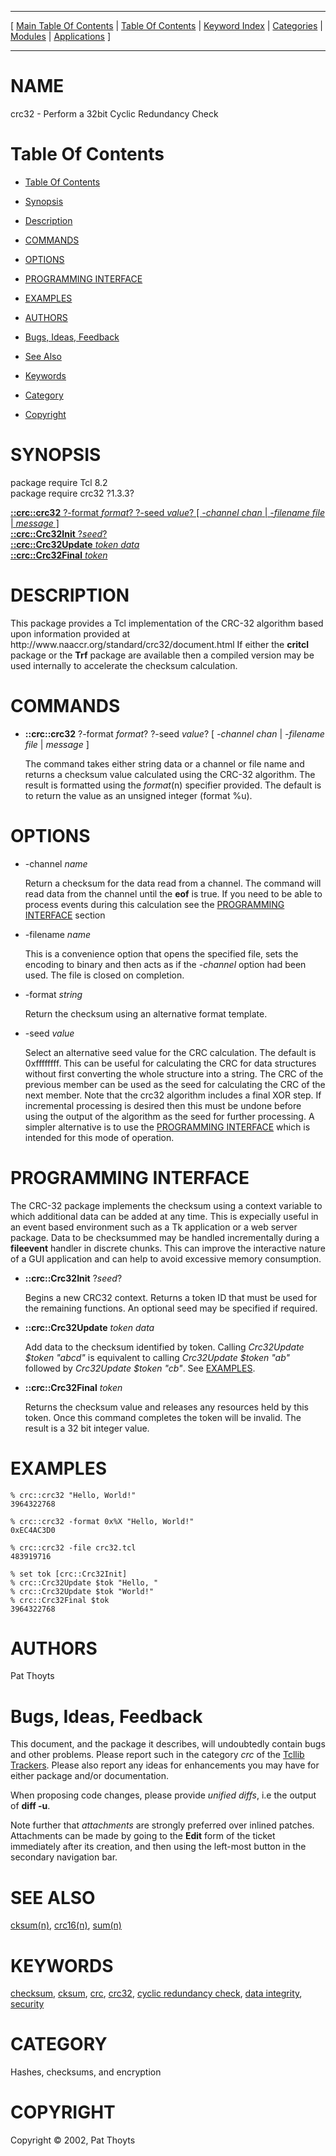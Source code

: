 
[//000000001]: # (crc32 \- Cyclic Redundancy Checks)
[//000000002]: # (Generated from file 'crc32\.man' by tcllib/doctools with format 'markdown')
[//000000003]: # (Copyright &copy; 2002, Pat Thoyts)
[//000000004]: # (crc32\(n\) 1\.3\.3 tcllib "Cyclic Redundancy Checks")

<hr> [ <a href="../../../../toc.md">Main Table Of Contents</a> &#124; <a
href="../../../toc.md">Table Of Contents</a> &#124; <a
href="../../../../index.md">Keyword Index</a> &#124; <a
href="../../../../toc0.md">Categories</a> &#124; <a
href="../../../../toc1.md">Modules</a> &#124; <a
href="../../../../toc2.md">Applications</a> ] <hr>

# NAME

crc32 \- Perform a 32bit Cyclic Redundancy Check

# <a name='toc'></a>Table Of Contents

  - [Table Of Contents](#toc)

  - [Synopsis](#synopsis)

  - [Description](#section1)

  - [COMMANDS](#section2)

  - [OPTIONS](#section3)

  - [PROGRAMMING INTERFACE](#section4)

  - [EXAMPLES](#section5)

  - [AUTHORS](#section6)

  - [Bugs, Ideas, Feedback](#section7)

  - [See Also](#seealso)

  - [Keywords](#keywords)

  - [Category](#category)

  - [Copyright](#copyright)

# <a name='synopsis'></a>SYNOPSIS

package require Tcl 8\.2  
package require crc32 ?1\.3\.3?  

[__::crc::crc32__ ?\-format *format*? ?\-seed *value*? \[ *\-channel chan* &#124; *\-filename file* &#124; *message* \]](#1)  
[__::crc::Crc32Init__ ?*seed*?](#2)  
[__::crc::Crc32Update__ *token* *data*](#3)  
[__::crc::Crc32Final__ *token*](#4)  

# <a name='description'></a>DESCRIPTION

This package provides a Tcl implementation of the CRC\-32 algorithm based upon
information provided at http://www\.naaccr\.org/standard/crc32/document\.html If
either the __critcl__ package or the __Trf__ package are available then
a compiled version may be used internally to accelerate the checksum
calculation\.

# <a name='section2'></a>COMMANDS

  - <a name='1'></a>__::crc::crc32__ ?\-format *format*? ?\-seed *value*? \[ *\-channel chan* &#124; *\-filename file* &#124; *message* \]

    The command takes either string data or a channel or file name and returns a
    checksum value calculated using the CRC\-32 algorithm\. The result is
    formatted using the *format*\(n\) specifier provided\. The default is to
    return the value as an unsigned integer \(format %u\)\.

# <a name='section3'></a>OPTIONS

  - \-channel *name*

    Return a checksum for the data read from a channel\. The command will read
    data from the channel until the __eof__ is true\. If you need to be able
    to process events during this calculation see the [PROGRAMMING
    INTERFACE](#section4) section

  - \-filename *name*

    This is a convenience option that opens the specified file, sets the
    encoding to binary and then acts as if the *\-channel* option had been
    used\. The file is closed on completion\.

  - \-format *string*

    Return the checksum using an alternative format template\.

  - \-seed *value*

    Select an alternative seed value for the CRC calculation\. The default is
    0xffffffff\. This can be useful for calculating the CRC for data structures
    without first converting the whole structure into a string\. The CRC of the
    previous member can be used as the seed for calculating the CRC of the next
    member\. Note that the crc32 algorithm includes a final XOR step\. If
    incremental processing is desired then this must be undone before using the
    output of the algorithm as the seed for further processing\. A simpler
    alternative is to use the [PROGRAMMING INTERFACE](#section4) which is
    intended for this mode of operation\.

# <a name='section4'></a>PROGRAMMING INTERFACE

The CRC\-32 package implements the checksum using a context variable to which
additional data can be added at any time\. This is expecially useful in an event
based environment such as a Tk application or a web server package\. Data to be
checksummed may be handled incrementally during a __fileevent__ handler in
discrete chunks\. This can improve the interactive nature of a GUI application
and can help to avoid excessive memory consumption\.

  - <a name='2'></a>__::crc::Crc32Init__ ?*seed*?

    Begins a new CRC32 context\. Returns a token ID that must be used for the
    remaining functions\. An optional seed may be specified if required\.

  - <a name='3'></a>__::crc::Crc32Update__ *token* *data*

    Add data to the checksum identified by token\. Calling *Crc32Update $token
    "abcd"* is equivalent to calling *Crc32Update $token "ab"* followed by
    *Crc32Update $token "cb"*\. See [EXAMPLES](#section5)\.

  - <a name='4'></a>__::crc::Crc32Final__ *token*

    Returns the checksum value and releases any resources held by this token\.
    Once this command completes the token will be invalid\. The result is a 32
    bit integer value\.

# <a name='section5'></a>EXAMPLES

    % crc::crc32 "Hello, World!"
    3964322768

    % crc::crc32 -format 0x%X "Hello, World!"
    0xEC4AC3D0

    % crc::crc32 -file crc32.tcl
    483919716

    % set tok [crc::Crc32Init]
    % crc::Crc32Update $tok "Hello, "
    % crc::Crc32Update $tok "World!"
    % crc::Crc32Final $tok
    3964322768

# <a name='section6'></a>AUTHORS

Pat Thoyts

# <a name='section7'></a>Bugs, Ideas, Feedback

This document, and the package it describes, will undoubtedly contain bugs and
other problems\. Please report such in the category *crc* of the [Tcllib
Trackers](http://core\.tcl\.tk/tcllib/reportlist)\. Please also report any ideas
for enhancements you may have for either package and/or documentation\.

When proposing code changes, please provide *unified diffs*, i\.e the output of
__diff \-u__\.

Note further that *attachments* are strongly preferred over inlined patches\.
Attachments can be made by going to the __Edit__ form of the ticket
immediately after its creation, and then using the left\-most button in the
secondary navigation bar\.

# <a name='seealso'></a>SEE ALSO

[cksum\(n\)](cksum\.md), [crc16\(n\)](crc16\.md), [sum\(n\)](sum\.md)

# <a name='keywords'></a>KEYWORDS

[checksum](\.\./\.\./\.\./\.\./index\.md\#checksum),
[cksum](\.\./\.\./\.\./\.\./index\.md\#cksum), [crc](\.\./\.\./\.\./\.\./index\.md\#crc),
[crc32](\.\./\.\./\.\./\.\./index\.md\#crc32), [cyclic redundancy
check](\.\./\.\./\.\./\.\./index\.md\#cyclic\_redundancy\_check), [data
integrity](\.\./\.\./\.\./\.\./index\.md\#data\_integrity),
[security](\.\./\.\./\.\./\.\./index\.md\#security)

# <a name='category'></a>CATEGORY

Hashes, checksums, and encryption

# <a name='copyright'></a>COPYRIGHT

Copyright &copy; 2002, Pat Thoyts
